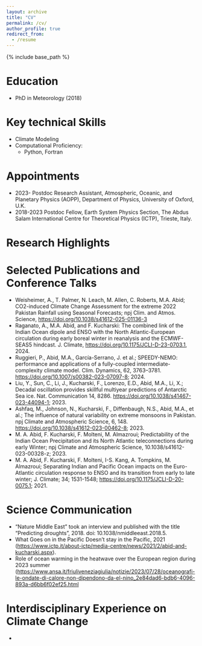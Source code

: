 ```yaml
---
layout: archive
title: "CV"
permalink: /cv/
author_profile: true
redirect_from:
  - /resume
---
```


{% include base_path %}

Education
======
* PhD in Meteorology (2018)
  
Key technical Skills
======
* Climate Modeling
* Computational Proficiency:
  * Python, Fortran
  
Appointments
======
* 2023-	Postdoc Research Assistant, Atmospheric, Oceanic, and Planetary Physics (AOPP), Department of Physics, University of Oxford, U.K.
* 2018-2023	Postdoc Fellow, Earth System Physics Section, The Abdus Salam International Centre for Theoretical Physics (ICTP), Trieste, Italy.
  
Research Highlights
======


Selected Publications and Conference Talks
======
* Weisheimer, A., T. Palmer, N. Leach, M. Allen, C. Roberts, M.A. Abid; CO2-induced Climate Change Assessment for the extreme 2022 Pakistan Rainfall using Seasonal Forecasts; npj Clim. and Atmos. Science, https://doi.org/10.1038/s41612-025-01136-3
* Raganato, A., M.A. Abid, and F. Kucharski: The combined link of the Indian Ocean dipole and ENSO with the North Atlantic-European circulation during early boreal winter in reanalysis and the ECMWF-SEAS5 hindcast. J. Climate, https://doi.org/10.1175/JCLI-D-23-0703.1, 2024.
* Ruggieri, P., Abid, M.A., García-Serrano, J. et al.; SPEEDY-NEMO: performance and applications of a fully-coupled intermediate-complexity climate model. Clim. Dynamics, 62, 3763–3781. https://doi.org/10.1007/s00382-023-07097-8; 2024.
* Liu, Y., Sun, C., Li, J., Kucharski, F., Lorenzo, E.D., Abid, M.A., Li, X.; Decadal oscillation provides skillful multiyear predictions of Antarctic Sea ice. Nat. Communication 14, 8286. https://doi.org/10.1038/s41467-023-44094-1; 2023.
* Ashfaq, M., Johnson, N., Kucharski, F., Diffenbaugh, N.S., Abid, M.A., et al.; The influence of natural variability on extreme monsoons in Pakistan. npj Climate and Atmospheric Science, 6, 148. https://doi.org/10.1038/s41612-023-00462-8; 2023.
* M. A. Abid, F. Kucharski, F. Molteni, M. Almazroui; Predictability of the Indian Ocean Precipitation and its North Atlantic teleconnections during early Winter; npj Climate and Atmospheric Science, 10.1038/s41612-023-00328-z; 2023.
* M. A. Abid, F. Kucharski, F. Molteni, I-S. Kang, A. Tompkins, M. Almazroui; Separating Indian and Pacific Ocean impacts on the Euro-Atlantic circulation response to ENSO and its transition from early to late winter; J. Climate; 34; 1531-1548; https://doi.org/10.1175/JCLI-D-20-0075.1; 2021.

Science Communication
======
* “Nature Middle East” took an interview and published with the title “Predicting droughts”, 2018. doi: 10.1038/nmiddleeast.2018.5.
* What Goes on in the Pacific Doesn’t stay in the Pacific, 2021 (https://www.ictp.it/about-ictp/media-centre/news/2021/2/abid-and-kucharski.aspx).
* Role of ocean warming in the heatwave over the European region during 2023 summer (https://www.ansa.it/friuliveneziagiulia/notizie/2023/07/28/oceanografi-le-ondate-di-calore-non-dipendono-da-el-nino_2e84dad6-bdb6-4096-893a-d6bb6f02ef25.html


Interdisciplinary Experience on Climate Change
======
* 
